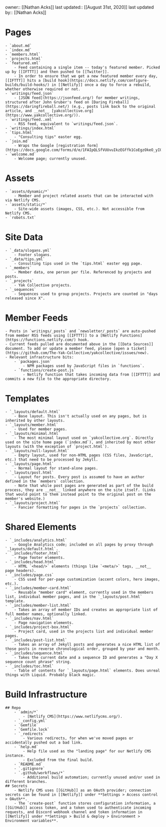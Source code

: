owner:: [[Nathan Acks]]
last updated:: [[August 31st, 2020]]
last updated by:: [[Nathan Acks]]
# Pages
    - `about.md`
    - `index.md`
    - `members.html`
    - `projects.html`
    - `featured.xml`
        - Feed containing a single item -- today's featured member. Picked up by [[IFTTT]] and then pushed to [[Twitter]].
        - In order to ensure that we get a new featured member every day, [[IFTTT]] hits a [build hook](https://docs.netlify.com/configure-builds/build-hooks/) in [[Netlify]] once a day to force a rebuild, whether otherwise required or not.
    - `writings/feed.json`
        - [JSON feed](https://jsonfeed.org/) for member writings, structured after John Gruber's feed on [Daring Fireball](https://daringfireball.net/) (e.g., posts link back to the original article, and __not__ [yakcollective.org](https://www.yakcollective.org/)).
    - `writings/feed..xml`
        - RSS feed, equivalent to `writings/feed.json`.
    - `writings/index.html`
    - `tips.html`
        - "Consulting tips" easter egg.
    - `join.md`
        - Wraps the Google [registration form](https://docs.google.com/forms/d/e/1FAIpQLSfVUUvuIkzEGffk1CoEgzOkeO_yI05Nuw6zU3H1TNLmiQOf7g/viewform).
    - `welcome.md`
        - Welcome page; currently unused.
# Assets
    - `assets/dynamic/*`
        - Member and project related assets that can be interacted with via Netlify CMS.
    - `assets/static/*`
        - Site-wide assets (images, CSS, etc.). Not accessible from Netlify CMS.
    - `robots.txt`
# Site Data
    - `_data/slogans.yml`
        - Footer slogans.
    - `_data/tips.yml`
        - Consulting tips used in the `tips.html` easter egg page.
    - `_members`
        - Member data, one person per file. Referenced by projects and posts.
    - `_projects`
        - Yak Collective projects.
    - `_sequences`
        - Sequences used to group projects. Projects are counted in "days released since X".
# Member Feeds
    - Posts in `writings/_posts` and `newsletter/_posts` are auto-pushed from member RSS feeds using [[IFTTT]] to a [Netlify Functions](https://functions.netlify.com/) hook.
    - Current feeds pulled are documented above in the [[Data Sources]] document. To add or update a member feed, please [open a ticket](https://github.com/The-Yak-Collective/yakcollective/issues/new).
    - Relevant infrastructure bits:
        - `packages.json`
            - NPM packages used by JavaScript files in `functions`.
        - `functions/create-post.js`
            - Netlify function that takes incoming data from [[IFTTT]] and commits a new file to the appropriate directory.
# Templates
    - `_layouts/default.html`
        - Base layout. This isn't actually used on any pages, but is inherited by other layouts.
    - `_layouts/member.html`
        - Used for member pages.
    - `_layouts/minimal.html`
        - The most minimal layout used on `yakcollective.org`. Directly used on the site home page (`index.md`), and inherited by most other layouts (with the exception of `project.html`).
    - `_layouts/null-layout.html`
        - Empty layout, used for non-HTML pages (CSS files, JavaScript, etc.) that need to be processed by Jekyll.
    - `_layouts/page.html`
        - Normal layout for stand-alone pages.
    - `_layouts/post.html`
        - Layout for posts. Every post is assumed to have an author defined in the `members` collection.
        - Note that while post pages are generated as part of the build process, they are __not__ linked anywhere on the site itself. (Links that would point to them instead point to the original post on the member's website.)
    - `_layouts/project.html`
        - Fancier formatting for pages in the `projects` collection.
# Shared Elements
    - `_includes/analytics.html`
        - Google Analytics code; included on all pages by proxy through `_layouts/default.html`.
    - `_includes/footer.html`
        - Page footer elements.
    - `_includes/head.html`
        - HTML `<head/>` elements (things like `<meta/>` tags, __not__ page headers).
    - `_includes/page.css`
        - CSS used for per-page customization (accent colors, hero images, etc.).
    - `_includes/member-card.html`
        - Reusable "member card" element, currently used in the members list, individual member pages, and in the `_layouts/post.html` template.
    - `_includes/member-list.html`
        - Takes an array of member IDs and creates an appropriate list of full member names, optionally linked.
    - `_includes/nav.html`
        - Page navigation elements.
    - `_includes/project-box.html`
        - Project card, used in the projects list and individual member pages.
    - `_includes/post-list.html`
        - Takes an array of Jekyll posts and generates a nice HTML list of those posts in reverse chronological order, grouped by year and month.
    - `_includes/sequence.html`
        - Takes the current date and a sequence ID and generates a "Day X sequence count phrase" string.
    - `_includes/toc.html`
        - Table of contents for `_layouts/page.html` elements. Does unreal things with Liquid. Probably black magic.
# Build Infrastructure
    ## Repo
        - `admin/*`
            - [Netlify CMS](https://www.netlifycms.org/).
        - `_config.yml`
        - `Gemfile`
        - `Gemfile.lock`
        - `_redirects`
            - Various redirects, for when we've moved pages or accidentally pushed out a bad link.
        - `help.md`
            - Help file used as the "landing page" for our Netlify CMS instance.
            - Excluded from the final build.
        - `README.md`
        - `.gitignore`
        - `.github/workflows/*`
            - Additional build automation; currently unused and/or used in different branches.
    ## Secrets
        - Netlify CMS uses [[GitHub]] as an OAuth provider; connection secrets can be found in [[Netlify]] under **Settings > Access control > OAuth**.
        - The `create-post` function stores configuration information, a [[GitHub]] access token, and a token used to authenticate incoming requests, and Discord webhook channel and token information in [[Netlify]] under **Settings > Build & deploy > Environment > Environment variables**.
